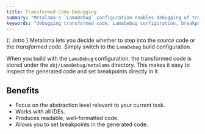 ```yaml
---
title: Transformed Code Debugging
summary: "Metalama's `LamaDebug` configuration enables debugging of transformed code, allowing breakpoint setting and inspection in any IDE."
keywords: "debugging transformed code, LamaDebug configuration, breakpoint setting, inspection in IDE, Metalama, source code, transformed code, generated code, build configuration"
---
```


{: .intro }
Metalama lets you decide whether to step into the _source_ code or the _transformed_ code. Simply switch to the `LamaDebug` build configuration.

When you build with the `LamaDebug` configuration, the transformed code is stored under the `obj/LamaDebug/metalama` directory. This makes it easy to inspect the generated code and set breakpoints directly in it.

## Benefits

* Focus on the abstraction level relevant to your current task.
* Works with all IDEs.
* Produces readable, well-formatted code.
* Allows you to set breakpoints in the generated code.


